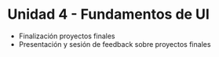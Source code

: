 # Unidad 4 - Fundamentos de UI  

- Finalización proyectos finales
- Presentación y sesión de feedback sobre proyectos finales 